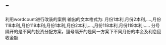 # -
利用wordcount进行改装的案例
输出的文本格式为:
月份1本利,月份2本利,....,月份118本利,月份119本利;月份1本利,月份2本利,....,月份118本利,月份119本利;.....
分号隔开的是不同的投资分配方案，逗号隔开的是同一方案下不同月份的本金及利息回收金额
